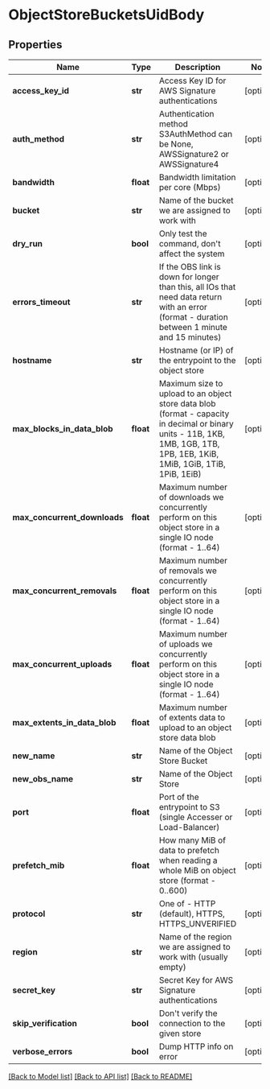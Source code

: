 # ObjectStoreBucketsUidBody

## Properties
Name | Type | Description | Notes
------------ | ------------- | ------------- | -------------
**access_key_id** | **str** | Access Key ID for AWS Signature authentications | [optional] 
**auth_method** | **str** | Authentication method S3AuthMethod can be None, AWSSignature2 or AWSSignature4 | [optional] 
**bandwidth** | **float** | Bandwidth limitation per core (Mbps) | [optional] 
**bucket** | **str** | Name of the bucket we are assigned to work with | [optional] 
**dry_run** | **bool** | Only test the command, don&#x27;t affect the system | [optional] 
**errors_timeout** | **str** | If the OBS link is down for longer than this, all IOs that need data return with an error (format - duration between 1 minute and 15 minutes) | [optional] 
**hostname** | **str** | Hostname (or IP) of the entrypoint to the object store | [optional] 
**max_blocks_in_data_blob** | **float** | Maximum size to upload to an object store data blob (format - capacity in decimal or binary units - 11B, 1KB, 1MB, 1GB, 1TB, 1PB, 1EB, 1KiB, 1MiB, 1GiB, 1TiB, 1PiB, 1EiB) | [optional] 
**max_concurrent_downloads** | **float** | Maximum number of downloads we concurrently perform on this object store in a single IO node (format - 1..64) | [optional] 
**max_concurrent_removals** | **float** | Maximum number of removals we concurrently perform on this object store in a single IO node (format -  1..64) | [optional] 
**max_concurrent_uploads** | **float** | Maximum number of uploads we concurrently perform on this object store in a single IO node (format - 1..64) | [optional] 
**max_extents_in_data_blob** | **float** | Maximum number of extents data to upload to an object store data blob | [optional] 
**new_name** | **str** | Name of the Object Store Bucket | [optional] 
**new_obs_name** | **str** | Name of the Object Store | [optional] 
**port** | **float** | Port of the entrypoint to S3 (single Accesser or Load-Balancer) | [optional] 
**prefetch_mib** | **float** | How many MiB of data to prefetch when reading a whole MiB on object store (format - 0..600) | [optional] 
**protocol** | **str** | One of - HTTP (default), HTTPS, HTTPS_UNVERIFIED | [optional] 
**region** | **str** | Name of the region we are assigned to work with (usually empty) | [optional] 
**secret_key** | **str** | Secret Key for AWS Signature authentications | [optional] 
**skip_verification** | **bool** | Don&#x27;t verify the connection to the given store | [optional] 
**verbose_errors** | **bool** | Dump HTTP info on error | [optional] 

[[Back to Model list]](../README.md#documentation-for-models) [[Back to API list]](../README.md#documentation-for-api-endpoints) [[Back to README]](../README.md)

